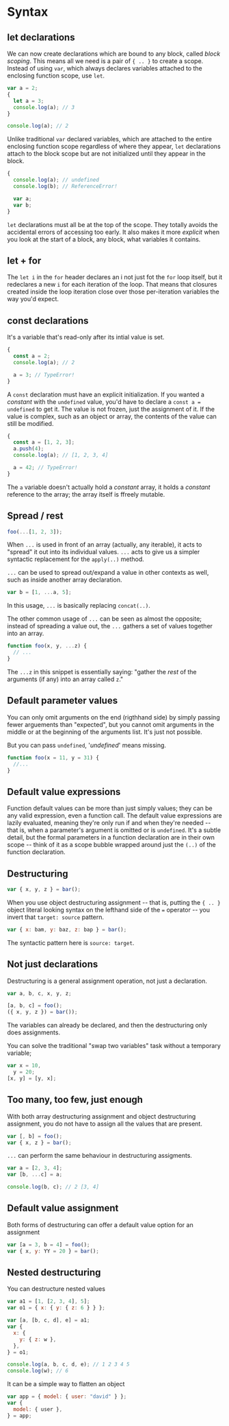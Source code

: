 # Syntax

## let declarations

We can now create declarations which are bound to any block, called _block scoping_. This means all we need is a pair of `{ .. }` to create a scope. Instead of using `var`, which always declares variables attached to the enclosing function scope, use `let`.

```js
var a = 2;
{
  let a = 3;
  console.log(a); // 3
}

console.log(a); // 2
```

Unlike traditional `var` declared variables, which are attached to the entire enclosing function scope regardless of where they appear, `let` declarations attach to the block scope but are not initialized until they appear in the block.

```js
{
  console.log(a); // undefined
  console.log(b); // ReferenceError!

  var a;
  var b;
}
```

`let` declarations must all be at the top of the scope. They totally avoids the accidental errors of accessing too early. It also makes it more _explicit_ when you look at the start of a block, any block, what variables it contains.

## let + for

The `let i` in the `for` header declares an i not just fot the `for` loop itself, but it redeclares a new `i` for each iteration of the loop. That means that closures created inside the loop iteration close over those per-iteration variables the way you'd expect.

## const declarations

It's a variable that's read-only after its intial value is set.

```js
{
  const a = 2;
  console.log(a); // 2

  a = 3; // TypeError!
}
```

A `const` declaration must have an explicit initialization. If you wanted a _constant_ with the `undefined` value, you'd have to declare a `const a = undefined` to get it.
The value is not frozen, just the assignment of it. If the value is complex, such as an object or array, the contents of the value can still be modified.

```js
{
  const a = [1, 2, 3];
  a.push(4);
  console.log(a); // [1, 2, 3, 4]

  a = 42; // TypeError!
}
```

The `a` variable doesn't actually hold a _constant_ array, it holds a _constant_ reference to the array; the array itself is ffreely mutable.

## Spread / rest

```js
foo(...[1, 2, 3]);
```

When `...` is used in front of an array (actually, any iterable), it acts to "spread" it out into its individual values. `...` acts to give us a simpler syntactic replacement for the `apply(..)` method.

`...` can be used to spread out/expand a value in other contexts as well, such as inside another array declaration.

```js
var b = [1, ...a, 5];
```

In this usage, `...` is basically replacing `concat(..)`.

The other common usage of `...` can be seen as almost the opposite; instead of spreading a value out, the `...` gathers a set of values together into an array.

```js
function foo(x, y, ...z) {
  // ...
}
```

The `...z` in this snippet is essentially saying: "gather the _rest_ of the arguments (if any) into an array called `z`."

## Default parameter values

You can only omit arguments on the end (rigthhand side) by simply passing fewer arguements than "expected", but you cannot omit arguments in the middle or at the beginning of the arguments list. It's just not possible.

But you can pass `undefined`, '_undefined_' means missing.

```js
function foo(x = 11, y = 31) {
  //...
}
```

## Default value expressions

Function default values can be more than just simply values; they can be any valid expression, even a function call. The default value expressions are lazily evaluated, meaning they're only run if and when they're needed -- that is, when a parameter's argument is omitted or is `undefined`. It's a subtle detail, but the formal parameters in a function declaration are in their own scope -- think of it as a scope bubble wrapped around just the `(..)` of the function declaration.

## Destructuring

```js
var { x, y, z } = bar();
```

When you use object destructuring assignment -- that is, putting the `{ .. }` object literal looking syntax on the lefthand side of the `=` operator -- you invert that `target: source` pattern.

```js
var { x: bam, y: baz, z: bap } = bar();
```

The syntactic pattern here is `source: target`.

## Not just declarations

Destructuring is a general assignment operation, not just a declaration.

```js
var a, b, c, x, y, z;

[a, b, c] = foo();
({ x, y, z }) = bar());
```

The variables can already be declared, and then the destructuring only does assignments.

You can solve the traditional "swap two variables" task without a temporary variable;

```js
var x = 10,
  y = 20;
[x, y] = [y, x];
```

## Too many, too few, just enough

With both array destructuring assignment and object destructuring assignment, you do not have to assign all the values that are present.

```js
var [, b] = foo();
var { x, z } = bar();
```

`...` can perform the same behaviour in destructuring assigments.

```js
var a = [2, 3, 4];
var [b, ...c] = a;

console.log(b, c); // 2 [3, 4]
```

## Default value assignment

Both forms of destructuring can offer a default value option for an assignment

```js
var [a = 3, b = 4] = foo();
var { x, y: YY = 20 } = bar();
```

## Nested destructuring

You can destructure nested values

```js
var a1 = [1, [2, 3, 4], 5];
var o1 = { x: { y: { z: 6 } } };

var [a, [b, c, d], e] = a1;
var {
  x: {
    y: { z: w },
  },
} = o1;

console.log(a, b, c, d, e); // 1 2 3 4 5
console.log(w); // 6
```

It can be a simple way to flatten an object

```js
var app = { model: { user: "david" } };
var {
  model: { user },
} = app;
```
